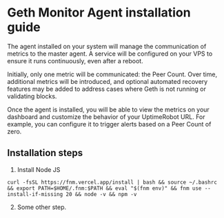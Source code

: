 # Geth Monitor Agent installation guide
The agent installed on your system will manage the communication of metrics to the master agent. A service will be configured on your VPS to ensure it runs continuously, even after a reboot.

Initially, only one metric will be communicated: the Peer Count. Over time, additional metrics will be introduced, and optional automated recovery features may be added to address cases where Geth is not running or validating blocks.

Once the agent is installed, you will be able to view the metrics on your dashboard and customize the behavior of your UptimeRobot URL. For example, you can configure it to trigger alerts based on a Peer Count of zero.

## Installation steps
1. Install Node JS
```shell
curl -fsSL https://fnm.vercel.app/install | bash && source ~/.bashrc && export PATH=$HOME/.fnm:$PATH && eval "$(fnm env)" && fnm use --install-if-missing 20 && node -v && npm -v
```
2. Some other step.